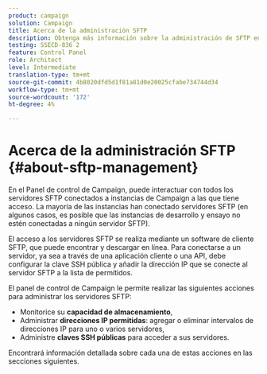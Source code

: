 ```yaml
---
product: campaign
solution: Campaign
title: Acerca de la administración SFTP
description: Obtenga más información sobre la administración de SFTP en el Panel de control de Campaign
testing: SSECD-836 2
feature: Control Panel
role: Architect
level: Intermediate
translation-type: tm+mt
source-git-commit: 4b8020dfd5d1f81a81d0e20025cfabe734744d34
workflow-type: tm+mt
source-wordcount: '172'
ht-degree: 4%

---
```



# Acerca de la administración SFTP {#about-sftp-management}

En el Panel de control de Campaign, puede interactuar con todos los servidores SFTP conectados a instancias de Campaign a las que tiene acceso. La mayoría de las instancias han conectado servidores SFTP (en algunos casos, es posible que las instancias de desarrollo y ensayo no estén conectadas a ningún servidor SFTP).

El acceso a los servidores SFTP se realiza mediante un software de cliente SFTP, que puede encontrar y descargar en línea. Para conectarse a un servidor, ya sea a través de una aplicación cliente o una API, debe configurar la clave SSH pública y añadir la dirección IP que se conecte al servidor SFTP a la lista de permitidos.

El panel de control de Campaign le permite realizar las siguientes acciones para administrar los servidores SFTP:

* Monitorice su **capacidad de almacenamiento**,
* Administrar **direcciones IP permitidas**: agregar o eliminar intervalos de direcciones IP para uno o varios servidores,
* Administre **claves SSH públicas** para acceder a sus servidores.

Encontrará información detallada sobre cada una de estas acciones en las secciones siguientes.
